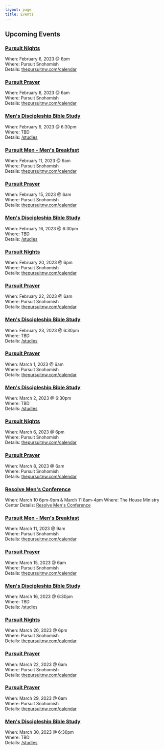 ```yaml
---
layout: page
title: Events
---
```

## Upcoming Events

### [Pursuit Nights][Pursuit/Calendar]
When: February 6, 2023 @ 6pm  
Where: Pursuit Snohomish  
Details: [thepursuitnw.com/calendar][Pursuit/Calendar]

### [Pursuit Prayer][Pursuit/Calendar]
When: February 8, 2023 @ 6am  
Where: Pursuit Snohomish  
Details: [thepursuitnw.com/calendar][Pursuit/Calendar]

### [Men's Discipleship Bible Study][Table22]
When: February 9, 2023 @ 6:30pm  
Where: TBD  
Details: [/studies][table22]

### [Pursuit Men - Men's Breakfast][Pursuit/Calendar]
When: February 11, 2023 @ 9am  
Where: Pursuit Snohomish  
Details: [thepursuitnw.com/calendar][Pursuit/Calendar]

### [Pursuit Prayer][Pursuit/Calendar]
When: February 15, 2023 @ 6am  
Where: Pursuit Snohomish  
Details: [thepursuitnw.com/calendar][Pursuit/Calendar]

### [Men's Discipleship Bible Study][Table22]
When: February 16, 2023 @ 6:30pm  
Where: TBD  
Details: [/studies][table22]

### [Pursuit Nights][Pursuit/Calendar]
When: February 20, 2023 @ 6pm  
Where: Pursuit Snohomish  
Details: [thepursuitnw.com/calendar][Pursuit/Calendar]

### [Pursuit Prayer][Pursuit/Calendar]
When: February 22, 2023 @ 6am  
Where: Pursuit Snohomish  
Details: [thepursuitnw.com/calendar][Pursuit/Calendar]

### [Men's Discipleship Bible Study][Table22]
When: February 23, 2023 @ 6:30pm  
Where: TBD  
Details: [/studies][table22]

### [Pursuit Prayer][Pursuit/Calendar]
When: March 1, 2023 @ 6am  
Where: Pursuit Snohomish  
Details: [thepursuitnw.com/calendar][Pursuit/Calendar]

### [Men's Discipleship Bible Study][Table22]
When: March 2, 2023 @ 6:30pm  
Where: TBD  
Details: [/studies][table22]

### [Pursuit Nights][Pursuit/Calendar]
When: March 6, 2023 @ 6pm  
Where: Pursuit Snohomish  
Details: [thepursuitnw.com/calendar][Pursuit/Calendar]

### [Pursuit Prayer][Pursuit/Calendar]
When: March 8, 2023 @ 6am  
Where: Pursuit Snohomish  
Details: [thepursuitnw.com/calendar][Pursuit/Calendar]

### [Resolve Men's Conference](https://thehousemc.churchcenter.com/registrations/events/1576452)
When: March 10 6pm-9pm & March 11 8am-4pm
Where: The House Ministry Center
Details: [Resolve Men's Conference](https://thehousemc.churchcenter.com/registrations/events/1576452)

### [Pursuit Men - Men's Breakfast][Pursuit/Calendar]
When: March 11, 2023 @ 9am  
Where: Pursuit Snohomish  
Details: [thepursuitnw.com/calendar][Pursuit/Calendar]

### [Pursuit Prayer][Pursuit/Calendar]
When: March 15, 2023 @ 6am  
Where: Pursuit Snohomish  
Details: [thepursuitnw.com/calendar][Pursuit/Calendar]

### [Men's Discipleship Bible Study][Table22]
When: March 16, 2023 @ 6:30pm  
Where: TBD  
Details: [/studies][table22]

### [Pursuit Nights][Pursuit/Calendar]
When: March 20, 2023 @ 6pm  
Where: Pursuit Snohomish  
Details: [thepursuitnw.com/calendar][Pursuit/Calendar]

### [Pursuit Prayer][Pursuit/Calendar]
When: March 22, 2023 @ 6am  
Where: Pursuit Snohomish  
Details: [thepursuitnw.com/calendar][Pursuit/Calendar]

### [Pursuit Prayer][Pursuit/Calendar]
When: March 29, 2023 @ 6am  
Where: Pursuit Snohomish  
Details: [thepursuitnw.com/calendar][Pursuit/Calendar]

### [Men's Discipleship Bible Study][Table22]
When: March 30, 2023 @ 6:30pm  
Where: TBD  
Details: [/studies][table22]

[Pursuit/Calendar]: https://thepursuitnw.com/calendar
[Table22]: /studies